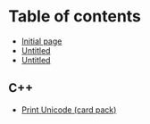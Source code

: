 # Table of contents

* [Initial page](README.md)
* [Untitled](untitled.md)
* [Untitled](untitled-1.md)

## C++

* [Print Unicode \(card pack\)](c++/print-unicode-card-pack.md)

